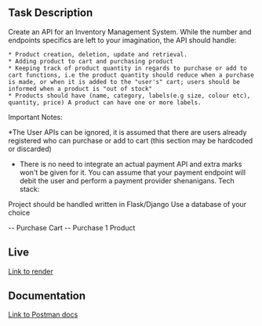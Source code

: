 ## Task Description

Create an API for an Inventory Management System.
While the number and endpoints specifics are left to your imagination, the API should handle:

    * Product creation, deletion, update and retrieval.
    * Adding product to cart and purchasing product
    * Keeping track of product quantity in regards to purchase or add to cart functions, i.e the product quantity should reduce when a purchase is made, or when it is added to the "user's" cart; users should be informed when a product is "out of stock"
    * Products should have (name, category, labels(e.g size, colour etc), quantity, price) A product can have one or more labels.

Important Notes:

*The User APIs can be ignored, it is assumed that there are users already registered who can purchase or add to cart (this section may be hardcoded or discarded)
* There is no need to integrate an actual payment API and extra marks won't be given for it. You can assume that your payment endpoint will debit the user and perform a payment provider shenanigans.
Tech stack:

Project should be handled written in Flask/Django
Use a database of your choice


-- Purchase Cart
-- Purchase 1 Product

## Live

<a href="https://inventory-api-zdik.onrender.com">Link to render</a>

## Documentation

<a href="https://elements.getpostman.com/redirect?entityId=23283058-a79667b8-b6a0-42aa-b570-60aaf8619f9c&entityType=collection">Link to Postman docs </a>
